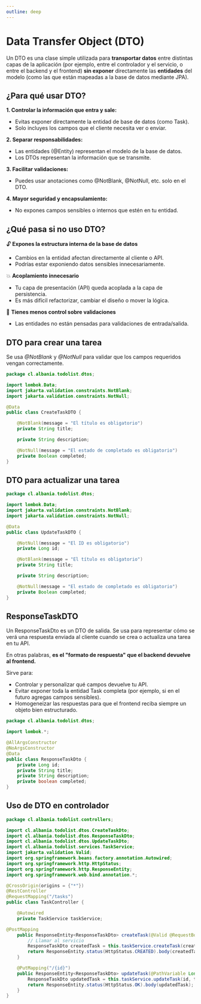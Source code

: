 ```yaml
---
outline: deep
---
```


# Data Transfer Object (DTO)

Un DTO es una clase simple utilizada para **transportar datos** entre distintas capas de la aplicación (por ejemplo, entre el controlador y el servicio, o entre el backend y el frontend) **sin exponer** directamente las **entidades** del modelo (como las que están mapeadas a la base de datos mediante JPA).


## ¿Para qué usar DTO?

**1. Controlar la información que entra y sale:**

* Evitas exponer directamente la entidad de base de datos (como Task).
* Solo incluyes los campos que el cliente necesita ver o enviar.

**2. Separar responsabilidades:**

* Las entidades (@Entity) representan el modelo de la base de datos.
* Los DTOs representan la información que se transmite.

**3. Facilitar validaciones:**

* Puedes usar anotaciones como @NotBlank, @NotNull, etc. solo en el DTO.

**4. Mayor seguridad y encapsulamiento:**

* No expones campos sensibles o internos que estén en tu entidad.


## ¿Qué pasa si no uso DTO?

🔓 **Expones la estructura interna de la base de datos**

* Cambios en la entidad afectan directamente al cliente o API.
* Podrías estar exponiendo datos sensibles innecesariamente.

💥 **Acoplamiento innecesario**

* Tu capa de presentación (API) queda acoplada a la capa de persistencia.
* Es más difícil refactorizar, cambiar el diseño o mover la lógica.

🎯 **Tienes menos control sobre validaciones**

* Las entidades no están pensadas para validaciones de entrada/salida.


## DTO para crear una tarea

Se usa *@NotBlank* y *@NotNull* para validar que los campos requeridos vengan correctamente.

```java
package cl.albania.todolist.dtos;

import lombok.Data;
import jakarta.validation.constraints.NotBlank;
import jakarta.validation.constraints.NotNull;

@Data
public class CreateTaskDTO {

    @NotBlank(message = "El título es obligatorio")
    private String title;

    private String description;

    @NotNull(message = "El estado de completado es obligatorio")
    private Boolean completed;
}
```


## DTO para actualizar una tarea

```java
package cl.albania.todolist.dtos;

import lombok.Data;
import jakarta.validation.constraints.NotBlank;
import jakarta.validation.constraints.NotNull;

@Data
public class UpdateTaskDTO {

    @NotNull(message = "El ID es obligatorio")
    private Long id;

    @NotBlank(message = "El título es obligatorio")
    private String title;

    private String description;

    @NotNull(message = "El estado de completado es obligatorio")
    private Boolean completed;
}
```

## ResponseTaskDTO

Un ResponseTaskDto es un DTO de salida.
Se usa para representar cómo se verá una respuesta enviada al cliente cuando se crea o actualiza una tarea en tu API.

En otras palabras, **es el "formato de respuesta" que el backend devuelve al frontend.**

Sirve para:

* Controlar y personalizar qué campos devuelve tu API.
* Evitar exponer toda la entidad Task completa (por ejemplo, si en el futuro agregas campos sensibles).
* Homogeneizar las respuestas para que el frontend reciba siempre un objeto bien estructurado.


```java
package cl.albania.todolist.dtos;

import lombok.*;

@AllArgsConstructor
@NoArgsConstructor
@Data
public class ResponseTaskDto {
    private Long id;
    private String title;
    private String description;
    private boolean completed;
}
```



## Uso de DTO en controlador

```java
package cl.albania.todolist.controllers;

import cl.albania.todolist.dtos.CreateTaskDto;
import cl.albania.todolist.dtos.ResponseTaskDto;
import cl.albania.todolist.dtos.UpdateTaskDto;
import cl.albania.todolist.services.TaskService;
import jakarta.validation.Valid;
import org.springframework.beans.factory.annotation.Autowired;
import org.springframework.http.HttpStatus;
import org.springframework.http.ResponseEntity;
import org.springframework.web.bind.annotation.*;

@CrossOrigin(origins = {"*"})
@RestController
@RequestMapping("/tasks")
public class TaskController {

    @Autowired
    private TaskService taskService;

@PostMapping
    public ResponseEntity<ResponseTaskDto> createTask(@Valid @RequestBody CreateTaskDto createTaskDto){
        // Llamar al servicio
        ResponseTaskDto createdTask = this.taskService.createTask(createTaskDto);// [!code ++]
        return ResponseEntity.status(HttpStatus.CREATED).body(createdTask);
    }

    @PutMapping("/{id}")
    public ResponseEntity<ResponseTaskDto> updateTask(@PathVariable Long id, @Valid @RequestBody UpdateTaskDto taskDto){
        ResponseTaskDto updatedTask = this.taskService.updateTask(id, taskDto);// [!code ++]
        return ResponseEntity.status(HttpStatus.OK).body(updatedTask);
    }
}
```